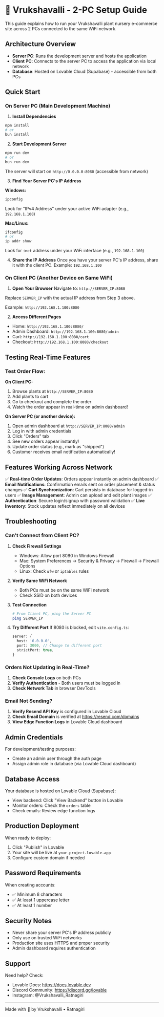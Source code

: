 # 🌿 Vrukshavalli - 2-PC Setup Guide

This guide explains how to run your Vrukshavalli plant nursery e-commerce site across 2 PCs connected to the same WiFi network.

## Architecture Overview

- **Server PC**: Runs the development server and hosts the application
- **Client PC**: Connects to the server PC to access the application via local network
- **Database**: Hosted on Lovable Cloud (Supabase) - accessible from both PCs

## Quick Start

### On Server PC (Main Development Machine)

1. **Install Dependencies**
```bash
npm install
# or
bun install
```

2. **Start Development Server**
```bash
npm run dev
# or
bun run dev
```

The server will start on `http://0.0.0.0:8080` (accessible from network)

3. **Find Your Server PC's IP Address**

**Windows:**
```bash
ipconfig
```
Look for "IPv4 Address" under your active WiFi adapter (e.g., `192.168.1.100`)

**Mac/Linux:**
```bash
ifconfig
# or
ip addr show
```
Look for `inet` address under your WiFi interface (e.g., `192.168.1.100`)

4. **Share the IP Address**
Once you have your server PC's IP address, share it with the client PC.
Example: `192.168.1.100`

### On Client PC (Another Device on Same WiFi)

1. **Open Your Browser**
Navigate to: `http://SERVER_IP:8080`

Replace `SERVER_IP` with the actual IP address from Step 3 above.

Example: `http://192.168.1.100:8080`

2. **Access Different Pages**
- Home: `http://192.168.1.100:8080/`
- Admin Dashboard: `http://192.168.1.100:8080/admin`
- Cart: `http://192.168.1.100:8080/cart`
- Checkout: `http://192.168.1.100:8080/checkout`

## Testing Real-Time Features

### Test Order Flow:

**On Client PC:**
1. Browse plants at `http://SERVER_IP:8080`
2. Add plants to cart
3. Go to checkout and complete the order
4. Watch the order appear in real-time on admin dashboard!

**On Server PC (or another device):**
1. Open admin dashboard at `http://SERVER_IP:8080/admin`
2. Log in with admin credentials
3. Click "Orders" tab
4. See new orders appear instantly!
5. Update order status (e.g., mark as "shipped")
6. Customer receives email notification automatically!

## Features Working Across Network

✅ **Real-time Order Updates**: Orders appear instantly on admin dashboard
✅ **Email Notifications**: Confirmation emails sent on order placement & status changes
✅ **Cart Synchronization**: Cart persists in database for logged-in users
✅ **Image Management**: Admin can upload and edit plant images
✅ **Authentication**: Secure login/signup with password validation
✅ **Live Inventory**: Stock updates reflect immediately on all devices

## Troubleshooting

### Can't Connect from Client PC?

1. **Check Firewall Settings**
   - Windows: Allow port 8080 in Windows Firewall
   - Mac: System Preferences → Security & Privacy → Firewall → Firewall Options
   - Linux: Check `ufw` or `iptables` rules

2. **Verify Same WiFi Network**
   - Both PCs must be on the same WiFi network
   - Check SSID on both devices

3. **Test Connection**
   ```bash
   # From Client PC, ping the Server PC
   ping SERVER_IP
   ```

4. **Try Different Port**
   If 8080 is blocked, edit `vite.config.ts`:
   ```typescript
   server: {
     host: '0.0.0.0',
     port: 3000, // Change to different port
     strictPort: true,
   }
   ```

### Orders Not Updating in Real-Time?

1. **Check Console Logs** on both PCs
2. **Verify Authentication** - Both users must be logged in
3. **Check Network Tab** in browser DevTools

### Email Not Sending?

1. **Verify Resend API Key** is configured in Lovable Cloud
2. **Check Email Domain** is verified at https://resend.com/domains
3. **View Edge Function Logs** in Lovable Cloud dashboard

## Admin Credentials

For development/testing purposes:
- Create an admin user through the auth page
- Assign admin role in database (via Lovable Cloud dashboard)

## Database Access

Your database is hosted on Lovable Cloud (Supabase):
- View backend: Click "View Backend" button in Lovable
- Monitor orders: Check the `orders` table
- Check emails: Review edge function logs

## Production Deployment

When ready to deploy:
1. Click "Publish" in Lovable
2. Your site will be live at `your-project.lovable.app`
3. Configure custom domain if needed

## Password Requirements

When creating accounts:
- ✅ Minimum 8 characters
- ✅ At least 1 uppercase letter
- ✅ At least 1 number

## Security Notes

- Never share your server PC's IP address publicly
- Only use on trusted WiFi networks
- Production site uses HTTPS and proper security
- Admin dashboard requires authentication

## Support

Need help? Check:
- Lovable Docs: https://docs.lovable.dev
- Discord Community: https://discord.gg/lovable
- Instagram: @Vrukshavalli_Ratnagiri

---

Made with 💚 by Vrukshavalli • Ratnagiri
